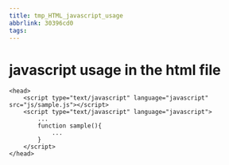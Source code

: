 ```yaml
---
title: tmp_HTML_javascript_usage
abbrlink: 30396cd0
tags:
---
```

javascript usage in the html file
===

```
<head>
    <script type="text/javascript" language="javascript" src="js/sample.js"></script>
    <script type="text/javascript" language="javascript">
        ...
        function sample(){
            ...
        }
    </script>
</head>
```